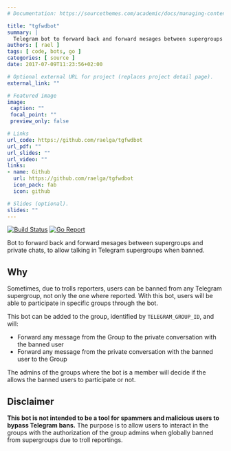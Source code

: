 ```yaml
---
# Documentation: https://sourcethemes.com/academic/docs/managing-content/

title: "tgfwdbot"
summary: |
  Telegram bot to forward back and forward mesages between supergroups and private chats
authors: [ rael ]
tags: [ code, bots, go ]
categories: [ source ]
date: 2017-07-09T11:23:56+02:00

# Optional external URL for project (replaces project detail page).
external_link: ""

# Featured image
image:
 caption: ""
 focal_point: ""
 preview_only: false

# Links
url_code: https://github.com/raelga/tgfwdbot
url_pdf: ""
url_slides: ""
url_video: ""
links:
- name: Github
  url: https://github.com/raelga/tgfwdbot
  icon_pack: fab
  icon: github

# Slides (optional).
slides: ""
---
```

[![Build Status](https://travis-ci.org/raelga/tgfwdbot.svg?branch=master)](https://travis-ci.org/raelga/tgfwdbot)
[![Go Report](https://goreportcard.com/badge/github.com/raelga/tgfwdbot)](https://goreportcard.com/report/github.com/raelga/tgfwdbot)


Bot to forward back and forward mesages between supergroups and private chats, to allow talking in Telegram supergroups when banned.

## Why

Sometimes, due to trolls reporters, users can be banned from any Telegram supergroup, not only the one where reported. 
With this bot, users will be able to participate in specific groups through the bot.

This bot can be added to the group, identified by `TELEGRAM_GROUP_ID`, and will:

- Forward any message from the Group to the private conversation with the banned user
- Forward any message from the private conversation with the banned user to the Group

The admins of the groups where the bot is a member will decide if the allows the banned users to participate or not.

## Disclaimer

**This bot is not intended to be a tool for spammers and malicious users to bypass Telegram bans.**
The purpose is to allow users to interact in the groups with the authorization of the group admins when globally banned from supergroups due to troll reportings.
